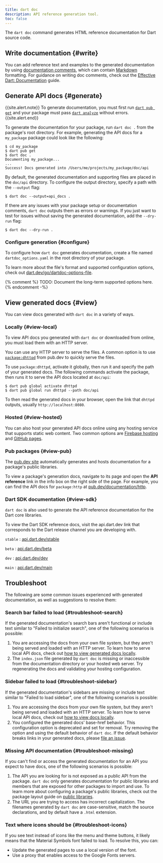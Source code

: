 ```yaml
---
title: dart doc
description: API reference generation tool.
toc: false
---
```


The `dart doc` command generates HTML reference documentation
for Dart source code.

## Write documentation {#write}

You can add reference text and examples to the generated documentation
by using [documentation comments][],
which can contain [Markdown][] formatting.
For guidance on writing doc comments,
check out the [Effective Dart: Documentation][] guide.

[documentation comments]: /language/comments#documentation-comments
[Markdown]: {{site.pub-pkg}}/markdown
[Effective Dart: Documentation]: /effective-dart/documentation

## Generate API docs {#generate}

{{site.alert.note}}
  To generate documentation,
  you must first run [`dart pub get`](/tools/pub/cmd/pub-get)
  and your package must pass [`dart analyze`](/tools/dart-analyze)
  without errors.
{{site.alert.end}}

To generate the documentation for your package,
run `dart doc .` from the package's root directory.
For example, generating the API docs for a `my_package` package
could look like the following:

```terminal
$ cd my_package
$ dart pub get
$ dart doc .
Documenting my_package...
...
Success! Docs generated into /Users/me/projects/my_package/doc/api
```

By default, the generated documentation and supporting files are
placed in the `doc/api` directory.
To configure the output directory, specify
a path with the `--output` flag:

```terminal
$ dart doc --output=api_docs .
```

If there are any issues with your package setup or documentation comments,
`dart doc` outputs them as errors or warnings.
If you just want to test for issues without saving the generated documentation,
add the `--dry-run` flag:

```terminal
$ dart doc --dry-run .
```

### Configure generation {#configure}

To configure how `dart doc` generates documentation, create
a file named `dartdoc_options.yaml` in the root directory of your package.

To learn more about the file's format and supported configuration options,
check out [dart.dev/go/dartdoc-options-file][dartdoc-options].

{% comment %}
TODO: Document the long-term supported options here.
{% endcomment -%}

[dartdoc-options]: https://dart.dev/go/dartdoc-options-file

## View generated docs {#view}

You can view docs generated with `dart doc` in a variety of ways.

### Locally {#view-local}

To view API docs you generated with `dart doc` or downloaded from online,
you must load them with an HTTP server.

You can use any HTTP server to serve the files.
A common option is to use [`package:dhttpd`][] from pub.dev
to quickly serve the files.

To use `package:dhttpd`, activate it globally, then run it
and specify the path of your generated docs.
The following commands activate the package,
then runs it to serve the API docs located at `doc/api`:

```terminal
$ dart pub global activate dhttpd
$ dart pub global run dhttpd --path doc/api
```

To then read the generated docs in your browser,
open the link that `dhttpd` outputs, usually `http://localhost:8080`.

[`package:dhttpd`]: https://pub.dev/packages/dhttpd

### Hosted {#view-hosted}

You can also host your generated API docs online
using any hosting service that supports static web content.
Two common options are [Firebase hosting][] and [GitHub pages][].

[Firebase hosting]: https://firebase.google.com/docs/hosting
[GitHub pages]: https://pages.github.com/

### Pub packages {#view-pub}

The [pub.dev site]({{site.pub}}) automatically generates and hosts
documentation for a package's public libraries.

To view a package's generation docs,
navigate to its page and open the **API reference** link
in the info box on the right side of the page.
For example, you can find the API docs for `package:http`
at [pub.dev/documentation/http]({{site.pub-api}}/http).

### Dart SDK documentation {#view-sdk}

`dart doc` is also used to generate the API reference documentation for
the Dart core libraries.

To view the Dart SDK reference docs, visit the api.dart.dev link
that corresponds to the Dart release channel you are developing with.

`stable`
: [api.dart.dev/stable]({{site.dart-api}})

`beta`
: [api.dart.dev/beta]({{site.dart-api}}/beta)

`dev`
: [api.dart.dev/dev]({{site.dart-api}}/dev)

`main`
: [api.dart.dev/main]({{site.dart-api}}/main)

## Troubleshoot

The following are some common issues experienced with
generated documentation, as well as suggestions to resolve them:

### Search bar failed to load {#troubleshoot-search}

If the generated documentation's search bars aren't functional or
include text similar to "Failed to initialize search",
one of the following scenarios is possible:

1. You are accessing the docs from your own file system,
   but they aren't being served and loaded with an HTTP server.
   To learn how to serve local API docs,
   check out [how to view generated docs locally](#view-local).
2. The `index.json` file generated by `dart doc` is missing or inaccessible
   from the documentation directory or your hosted web server.
   Try regenerating the docs and validating your hosting configuration.

### Sidebar failed to load {#troubleshoot-sidebar}

If the generated documentation's sidebars are missing or
include text similar to "Failed to load sidebar",
one of the following scenarios is possible:

1. You are accessing the docs from your own file system,
   but they aren't being served and loaded with an HTTP server.
   To learn how to serve local API docs,
   check out [how to view docs locally](#view-local).
2. You configured the generated docs' base-href behavior.
   This configuration option is deprecated and set for removal.
   Try removing the option and using the default behavior of `dart doc`.
   If the default behavior breaks links in your generated docs,
   please [file an issue][].

[file an issue]: https://github.com/dart-lang/dartdoc/issues

### Missing API documentation {#troubleshoot-missing}

If you can't find or access the generated documentation
for an API you expect to have docs,
one of the following scenarios is possible:

1. The API you are looking for is not exposed as a public API from the package.
   `dart doc` only generates documentation for public libraries and members
   that are exposed for other packages to import and use.
   To learn more about configuring a package's public libraries,
   check out the package layout guide on [public libraries][].
2. The URL you are trying to access has incorrect capitalization.
   The filenames generated by `dart doc` are case-sensitive,
   match the source declarations, and by default have a `.html` extension.

[public libraries]: /tools/pub/package-layout#public-libraries

### Text where icons should be {#troubleshoot-icons}

If you see text instead of icons like the menu and theme buttons,
it likely means that the Material Symbols font failed to load.
To resolve this, you can:

- Update the generated pages to use a local version of the font.
- Use a proxy that enables access to the Google Fonts servers.
